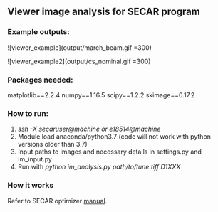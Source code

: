 ## Viewer image analysis for SECAR program 
### Example outputs:
 ![viewer_example](output/march_beam.gif =300)
 
 ![viewer_example2](output/cs_nominal.gif =300)

### Packages needed:
matplotlib==2.2.4
numpy==1.16.5
scipy==1.2.2
skimage==0.17.2 

### How to run:
1. *ssh -X secaruser@machine or e18514@machine* 
2. Module load anaconda/python3.7 (code will not work with python versions older than 3.7)
1. Input paths to images and necessary details in settings.py and im\_input.py
2. Run with *python im_analysis.py path/to/tune.tiff D1XXX*

### How it works 

Refer to SECAR optimizer [manual](https://github.com/pluflou/TuneOptimizer/blob/master/secar_optimizer_manual_v3.pdf).
